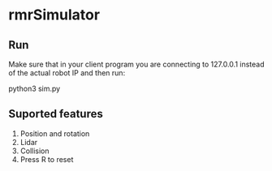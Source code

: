 # rmrSimulator

## Run
Make sure that in your client program you are connecting to 127.0.0.1 instead of the actual robot IP and then run: 

python3 sim.py

## Suported features
1. Position and rotation
2. Lidar
3. Collision
4. Press R to reset
